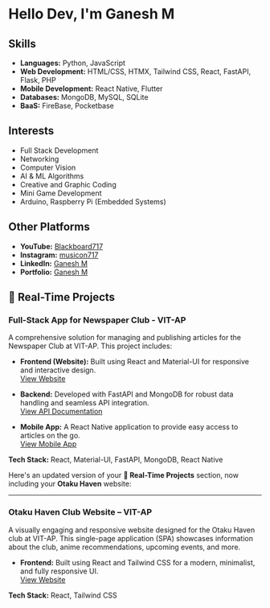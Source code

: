 # Hello Dev, I'm Ganesh M

## Skills
- **Languages:** Python, JavaScript
- **Web Development:** HTML/CSS, HTMX, Tailwind CSS, React, FastAPI, Flask, PHP
- **Mobile Development:** React Native, Flutter
- **Databases:** MongoDB, MySQL, SQLite
- **BaaS:** FireBase, Pocketbase

## Interests
- Full Stack Development
- Networking
- Computer Vision
- AI & ML Algorithms
- Creative and Graphic Coding
- Mini Game Development
- Arduino, Raspberry Pi (Embedded Systems)

## Other Platforms
- **YouTube:** [Blackboard717](https://youtube.com/@blackboard717)
- **Instagram:** [musicon717](https://instagram.com/musicon717)
- **LinkedIn:** [Ganesh M](https://www.linkedin.com/in/ganesh717)
- **Portfolio:** [Ganesh M](https://ganesh717.netlify.app/)

## 🌟 Real-Time Projects
### Full-Stack App for Newspaper Club - VIT-AP
A comprehensive solution for managing and publishing articles for the Newspaper Club at VIT-AP. This project includes:

- **Frontend (Website):** Built using React and Material-UI for responsive and interactive design.  
  [View Website](https://vitapnewspaperclub.netlify.app/home)

- **Backend:** Developed with FastAPI and MongoDB for robust data handling and seamless API integration.  
  [View API Documentation](https://vitapnewspaperclubbackendapi.onrender.com/)

- **Mobile App:** A React Native application to provide easy access to articles on the go.  
  [View Mobile App](https://drive.google.com/file/d/1MvKobX1w1afyw6MAS_v-GZscszP2DY4f/view?usp=sharing)

**Tech Stack:** React, Material-UI, FastAPI, MongoDB, React Native

Here's an updated version of your **🌟 Real-Time Projects** section, now including your **Otaku Haven** website:

---

### Otaku Haven Club Website – VIT-AP  
A visually engaging and responsive website designed for the Otaku Haven club at VIT-AP. This single-page application (SPA) showcases information about the club, anime recommendations, upcoming events, and more.

- **Frontend:** Built using React and Tailwind CSS for a modern, minimalist, and fully responsive UI.  
  [View Website](https://otakuhaven.netlify.app/)

**Tech Stack:** React, Tailwind CSS

